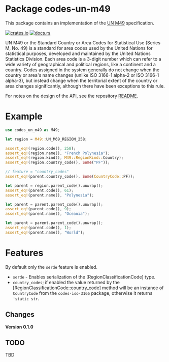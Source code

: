 # Package codes-un-m49

This package contains an implementation of the
[UN M49](https://unstats.un.org/unsd/methodology/m49/overview/) specification.

[![crates.io](https://img.shields.io/crates/v/codes-un-m49.svg)](https://crates.io/crates/codes-un-m49)
[![docs.rs](https://docs.rs/codes-un-m49/badge.svg)](https://docs.rs/codes-un-m49)

UN M49 or the Standard Country or Area Codes for Statistical Use (Series M,
No. 49) is a standard for area codes used by the United Nations for
statistical purposes, developed and maintained by the United Nations
Statistics Division. Each area code is a 3-digit number which can refer to a
wide variety of geographical and political regions, like a continent and a
country. Codes assigned in the system generally do not change when the country
or area's name changes (unlike ISO 3166-1 alpha-2 or ISO 3166-1 alpha-3), but
instead change when the territorial extent of the country or area changes
significantly, although there have been exceptions to this rule.

For notes on the design of the API, see the repository 
[README](https://github.com/johnstonskj/rust-codes/blob/main/README.md).

# Example

```rust
use codes_un_m49 as M49;

let region = M49::UN_M69_REGION_258;

assert_eq!(region.code(), 258);
assert_eq!(region.name(), "French Polynesia");
assert_eq!(region.kind(), M49::RegionKind::Country);
assert_eq!(region.country_code(), Some("PF"));

// feature = "country_codes"
assert_eq!(parent.country_code(), Some(CountryCode::PF));

let parent = region.parent_code().unwrap();
assert_eq!(parent.code(), 61);
assert_eq!(parent.name(), "Polynesia");

let parent = parent.parent_code().unwrap();
assert_eq!(parent.code(), 9);
assert_eq!(parent.name(), "Oceania");

let parent = parent.parent_code().unwrap();
assert_eq!(parent.code(), 1);
assert_eq!(parent.name(), "World");
```

# Features

By default only the `serde` feature is enabled.

* `serde` - Enables serialization of the [RegionClassificationCode] type.
* `country_codes`; if enabled the value returned by the [RegionClassificationCode::country_code]
  method will be an instance of `CountryCode` from the `codes-iso-3166`
  package, otherwise it returns `'static str`.

## Changes

**Version 0.1.0**

## TODO

TBD
